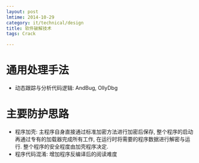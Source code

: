 ```yaml
---
layout: post
lmtime: 2014-10-29
category: it/technical/design
title: 软件破解技术
tags: Crack

---
```


# 通用处理手法

* 动态跟踪与分析代码逻辑: AndBug, OllyDbg

# 主要防护思路

* 程序加壳: 主程序自身直接通过标准加密方法进行加密后保存, 整个程序的启动再通过专有的加载器完成所有工作, 在运行时将需要的程序数据进行解密与运行. 整个程序的安全程度由加壳程序决定.
* 程序代码混淆: 增加程序反编译后的阅读难度


